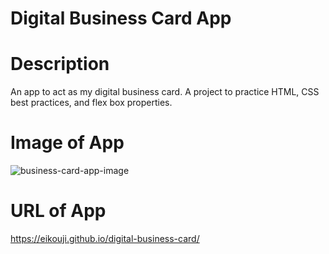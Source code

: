 # Digital Business Card App #

# Description #
An app to act as my digital business card. A project to practice HTML, CSS best practices, and flex box properties. 

# Image of App #
![business-card-app-image](https://user-images.githubusercontent.com/91100425/182955628-5b808467-f87f-4d9d-bd42-05f85ceddbe1.jpg)


# URL of App #
https://eikouji.github.io/digital-business-card/
